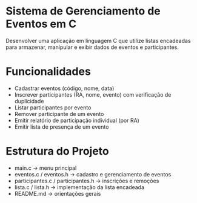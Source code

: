 # Sistema de Gerenciamento de Eventos em C
Desenvolver uma aplicação em linguagem C que utilize listas encadeadas para armazenar, manipular e exibir dados de eventos e participantes.

# Funcionalidades
- Cadastrar eventos (código, nome, data)
- Inscrever participantes (RA, nome, evento) com verificação de duplicidade
- Listar participantes por evento
- Remover participante de um evento
- Emitir relatório de participação individual (por RA)
- Emitir lista de presença de um evento

# Estrutura do Projeto
- main.c → menu principal
- eventos.c / eventos.h → cadastro e gerenciamento de eventos
- participantes.c / participantes.h → inscrições e remoções
- lista.c / lista.h → implementação da lista encadeada
- README.md → orientações gerais
